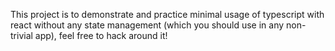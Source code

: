 This project is to demonstrate and practice minimal usage of typescript with react without any state management (which you should use in any non-trivial app), feel free to hack around it!